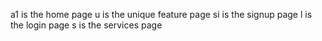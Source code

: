 a1 is the home page
u is the unique feature page
si is the signup page
l is the login page 
s is the services page
